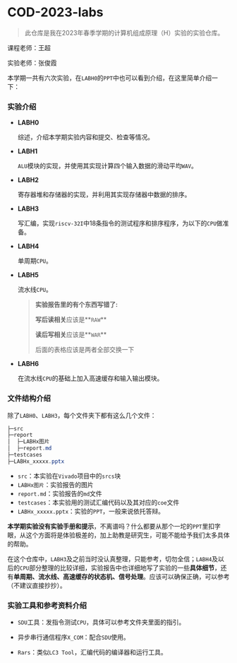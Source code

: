 # COD-2023-labs
> 此仓库是我在2023年春季学期的计算机组成原理（H）实验的实验仓库。

课程老师：王超

实验老师：张俊霞

本学期一共有六次实验，在`LABH0`的`PPT`中也可以看到介绍，在这里简单介绍一下：

### 实验介绍

- **LABH0**

  综述，介绍本学期实验内容和提交、检查等情况。

- **LABH1**

  `ALU`模块的实现，并使用其实现计算四个输入数据的滑动平均`WAV`。

- **LABH2**

  寄存器堆和存储器的实现，并利用其实现存储器中数据的排序。

- **LABH3**

  写汇编，实现`riscv-32I`中18条指令的测试程序和排序程序，为以下的`CPU`做准备。

- **LABH4**

  单周期`CPU`。

- **LABH5**

  流水线`CPU`。

  > **实验报告里的有个东西写错了:**
  >
  > **写后读相关**应该是**`RAW`**
  >
  > **读后写相关**应该是**`WAR`**
  >
  > 后面的表格应该是两者全部交换一下

- **LABH6**

  在流水线`CPU`的基础上加入高速缓存和输入输出模块。

### 文件结构介绍

除了`LABH0`、`LABH3`，每个文件夹下都有这么几个文件：

```powershell
├─src
├─report
│  ├─LABHx图片
│  ├─report.md
├─testcases
├─LABHx_xxxxx.pptx
```

- `src`：本实验在`Vivado`项目中的`srcs`块
- `LABHx图片`：实验报告的图片
- `report.md`：实验报告的`md`文件
- `testcases`：本实验用的测试汇编代码以及其对应的`coe`文件
- `LABHx_xxxxx.pptx`：实验的`PPT`，一般来说依托答辩。

**本学期实验没有实验手册和提示**，不离谱吗？什么都要从那个一坨的`PPT`里扣字眼，从这个方面将是体验极差的，加上助教是研究生，可能不能给予我们太多具体的帮助。

在这个仓库中，`LABH3`及之前当时没认真整理，只能参考，切勿全信；`LABH4`及以后的`CPU`部分整理的比较详细，实验报告中也详细地写了实验的一些**具体细节**，还有**单周期、流水线、高速缓存的状态机、信号处理**。应该可以确保正确，可以参考（不建议直接抄抄）。

### 实验工具和参考资料介绍

- `SDU`工具：发指令测试`CPU`，具体可以参考文件夹里面的指引。
- 异步串行通信程序`X_COM`：配合`SDU`使用。

- `Rars`：类似`LC3 Tool`，汇编代码的编译器和运行工具。
